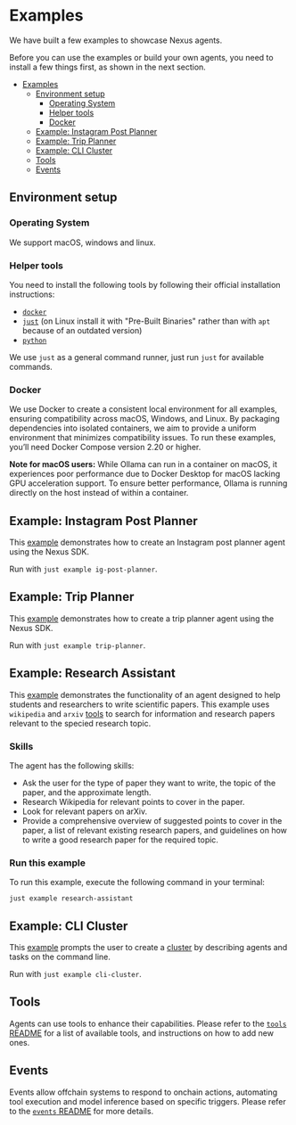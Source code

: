 # Examples

We have built a few examples to showcase Nexus agents.

Before you can use the examples or build your own agents, you need to install a few things first,
as shown in the next section.

- [Examples](#examples)
  - [Environment setup](#environment-setup)
    - [Operating System](#operating-system)
    - [Helper tools](#helper-tools)
    - [Docker](#docker)
  - [Example: Instagram Post Planner](#example-instagram-post-planner)
  - [Example: Trip Planner](#example-trip-planner)
  - [Example: CLI Cluster](#example-cli-cluster)
  - [Tools](#tools)
  - [Events](#events)

## Environment setup

### Operating System

We support macOS, windows and linux.

### Helper tools

You need to install the following tools by following their official installation instructions:

- [`docker`][docker]
- [`just`][just] (on Linux install it with "Pre-Built Binaries" rather than with `apt` because of an outdated version)
- [`python`][python]

We use `just` as a general command runner, just run `just` for available commands.

### Docker

We use Docker to create a consistent local environment for all examples, ensuring compatibility across macOS, Windows, and Linux. By packaging dependencies into isolated containers, we aim to provide a uniform environment that minimizes compatibility issues. To run these examples, you’ll need Docker Compose version 2.20 or higher.

**Note for macOS users:** While Ollama can run in a container on macOS, it experiences poor performance due to Docker Desktop for macOS lacking GPU acceleration support. To ensure better performance, Ollama is running directly on the host instead of within a container.

## Example: Instagram Post Planner

This [example][ig_post_planner] demonstrates how to create an Instagram post planner agent using
the Nexus SDK.

Run with `just example ig-post-planner`.

## Example: Trip Planner

This [example][trip_planner] demonstrates how to create a trip planner agent using the Nexus
SDK.

Run with `just example trip-planner`.


## Example: Research Assistant

This [example][research_assistant] demonstrates the functionality of an agent designed to help students and researchers to write scientific papers. This example uses `wikipedia` and `arxiv` [tools](../offchain/tools/README.md) to search for information and research papers relevant to the specied research topic. 

### Skills

The agent has the following skills:
* Ask the user for the type of paper they want to write, the topic of the paper, and the approximate length.
* Research Wikipedia for relevant points to cover in the paper.
* Look for relevant papers on arXiv.
* Provide a comprehensive overview of suggested points to cover in the paper, a list of relevant existing research papers, and guidelines on how to write a good research paper for the required topic.

### Run this example

To run this example, execute the following command in your terminal:

`just example research-assistant`



## Example: CLI Cluster

This [example][cli_cluster] prompts the user to create a [cluster][design_cluster] by describing
agents and tasks on the command line.

Run with `just example cli-cluster`.

## Tools

Agents can use tools to enhance their capabilities. Please refer to the [`tools` README][tools_README]
for a list of available tools, and instructions on how to add new ones.

## Events

Events allow offchain systems to respond to onchain actions, automating tool execution and model inference based on specific triggers. Please refer to the [`events` README][events_README] for more details.

<!-- List of Links -->

[docker]: https://docs.docker.com/engine/install/
[just]: https://github.com/casey/just
[python]: https://www.python.org/downloads/
[tools_README]: ../offchain/tools/README.md
[events_README]: ../offchain/events/README.md
[ig_post_planner]: ./ig_post_planner.py
[trip_planner]: ./trip_planner.py
[cli_cluster]: ./cli_cluster.py
[design_cluster]: ../onchain/README.md#cluster
[research_assistant]: ./research_assistant.py

